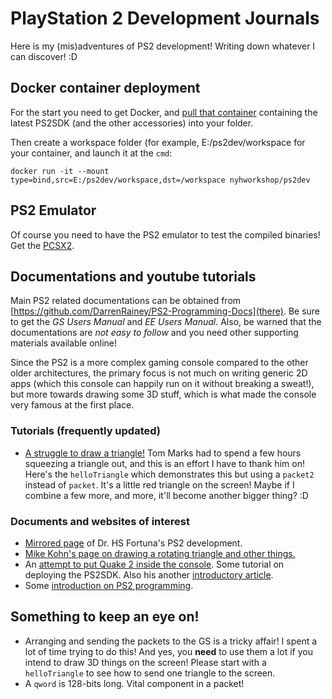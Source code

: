# PlayStation 2 Development Journals

Here is my (mis)adventures of PS2 development! Writing down whatever I can discover! :D

## Docker container deployment
For the start you need to get Docker, and [pull that container](https://hub.docker.com/r/nyhworkshop/ps2dev) containing the latest PS2SDK (and the other accessories) into your folder.

Then create a workspace folder (for example, E:/ps2dev/workspace for your container, and launch it at the `cmd`:
```
docker run -it --mount type=bind,src=E:/ps2dev/workspace,dst=/workspace nyhworkshop/ps2dev
```

## PS2 Emulator
Of course you need to have the PS2 emulator to test the compiled binaries! Get the [PCSX2](https://pcsx2.net/).

## Documentations and youtube tutorials
Main PS2 related documentations can be obtained from [https://github.com/DarrenRainey/PS2-Programming-Docs](there). Be sure to get the *GS Users Manual* and *EE Users Manual*. Also, be warned that the documentations are *not easy to follow* and you need other supporting materials available online!

Since the PS2 is a more complex gaming console compared to the other older architectures, the primary focus is not much on writing generic 2D apps (which this console can happily run on it without breaking a sweat!), but more towards drawing some 3D stuff, which is what made the console very famous at the first place.

### Tutorials (frequently updated)
- [A struggle to draw a triangle!](https://www.youtube.com/watch?v=1RYoi7yh8iU) Tom Marks had to spend a few hours squeezing a triangle out, and this is an effort I have to thank him on! Here's the `helloTriangle` which demonstrates this but using a `packet2` instead of `packet`. It's a little red triangle on the screen! Maybe if I combine a few more, and more, it'll become another bigger thing? :D

### Documents and websites of interest
- [Mirrored page](http://lukasz.dk/mirror/hsfortuna/) of Dr. HS Fortuna's PS2 development.
- [Mike Kohn's page on drawing a rotating triangle and other things.](https://www.mikekohn.net/software/playstation2.php)
- An [attempt to put Quake 2 inside the console](https://glampert.com/2015/02-27/ps2-homebrew-setting-up-the-environment/). Some tutorial on deploying the PS2SDK. Also his another [introductory article](https://glampert.com/2015/03-23/ps2-homebrew-hardware-and-ps2dev-sdk/).
- Some [introduction on PS2 programming](http://lukasz.dk/playstation-2-programming/an-introduction-to-ps2dev/).

## Something to keep an eye on!
- Arranging and sending the packets to the GS is a tricky affair! I spent a lot of time trying to do this! And yes, you **need** to use them a lot if you intend to draw 3D things on the screen! Please start with a `helloTriangle` to see how to send one triangle to the screen.
- A `qword` is 128-bits long. Vital component in a packet!
